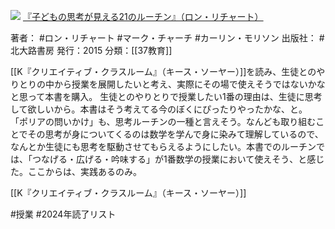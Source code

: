 ![](https://gyazo.com/d48cc27c7d7333f4f6bd8772e29ec6e1.jpg)
[『子どもの思考が見える21のルーチン』（ロン・リチャート）](https://amzn.to/456eHrq)

著者： #ロン・リチャート #マーク・チャーチ #カーリン・モリソン 
出版社： #北大路書房 
発行：2015
分類：[[37教育]]

[[K『クリエイティブ・クラスルーム』（キース・ソーヤー）]]を読み、生徒とのやりとりの中から授業を展開したいと考え、実際にその場で使えそうではないかなと思って本書を購入。
生徒とのやりとりで授業したい1番の理由は、生徒に思考して欲しいから。本書はそう考えてる今のぼくにぴったりやったかな、と。
「ポリアの問いかけ」も、思考ルーチンの一種と言えそう。なんども取り組むことでその思考が身についてくるのは数学を学んで身に染みて理解しているので、なんとか生徒にも思考を駆動させてもらえるようにしたい。本書でのルーチンでは、「つなげる・広げる・吟味する」が1番数学の授業において使えそう、と感じた。ここからは、実践あるのみ。

[[K『クリエイティブ・クラスルーム』（キース・ソーヤー）]]

#授業
#2024年読了リスト
